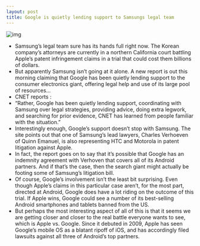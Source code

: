 ```yaml
---
layout: post
title: Google is quietly lending support to Samsungs legal team
---
```

![img](http://media.idownloadblog.com/wp-content/uploads/2012/08/samsung-logo-with-google.jpg)
* Samsung’s legal team sure has its hands full right now. The Korean company’s attorneys are currently in a northern California court battling Apple’s patent infringement claims in a trial that could cost them billions of dollars.
* But apparently Samsung isn’t going at it alone. A new report is out this morning claiming that Google has been quietly lending support to the consumer electronics giant, offering legal help and use of its large pool of resources…
* CNET reports :
* “Rather, Google has been quietly lending support, coordinating with Samsung over legal strategies, providing advice, doing extra legwork, and searching for prior evidence, CNET has learned from people familiar with the situation.”
* Interestingly enough, Google’s support doesn’t stop with Samsung. The site points out that one of Samsung’s lead lawyers, Charles Verhoeven of Quinn Emanuel, is also representing HTC and Motorola in patent litigation against Apple.
* In fact, the report goes on to say that it’s possible that Google has an indemnity agreement with Verhoven that covers all of its Android partners. And if that’s the case, then the search giant might actually be footing some of Samsung’s litigation bill.
* Of course, Google’s involvement isn’t the least bit surprising. Even though Apple’s claims in this particular case aren’t, for the most part, directed at Android, Google does have a lot riding on the outcome of this trial. If Apple wins, Google could see a number of its best-selling Android smartphones and tablets banned from the US.
* But perhaps the most interesting aspect of all of this is that it seems we are getting closer and closer to the real battle everyone wants to see, which is Apple vs. Google. Since it debuted in 2009, Apple has seen Google’s mobile OS as a blatant ripoff of iOS, and has accordingly filed lawsuits against all three of Android’s top partners.

